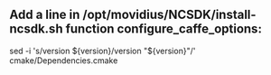 
## Add a line in /opt/movidius/NCSDK/install-ncsdk.sh function configure_caffe_options:

sed -i 's/version ${version}/version "${version}"/' cmake/Dependencies.cmake

